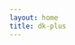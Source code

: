 ```yaml
---
layout: home
title: dk-plus
---
```


<HomeContent/>

<script setup lang="ts">
  import HomeContent from './.vitepress/theme/components/home.vue'
</script>
